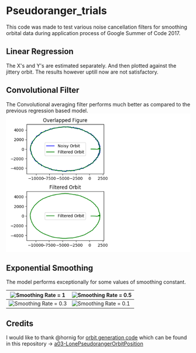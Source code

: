 # Pseudoranger_trials
This code was made to test various noise cancellation filters for smoothing orbital data during application process of Google Summer of Code 2017.

## Linear Regression
The X's and Y's are estimated separately. And then plotted against the jittery orbit. The results however uptill now are not satisfactory.

## Convolutional Filter
The Convolutional averaging filter performs much better as compared to the previous regression based model.
![Convolutional Filter](/Models/conv.png)

## Exponential Smoothing
The model performs exceptionally for some values of smoothing constant.

|![Smoothing Rate = 1](http://img.pixady.com/2017/03/168166_1_460x312.png) | ![Smoothing Rate = 0.5](http://img.pixady.com/2017/03/166047_2_460x326.png)|
|----------------------------------------------------|------------------------------------------------------|
|![Smoothing Rate = 0.3](http://img.pixady.com/2017/03/337461_3_460x334.png)|![Smoothing Rate = 0.1](http://img.pixady.com/2017/03/467563_4_460x336.png)|

## Credits
I would like to thank @hornig for [orbit generation code](https://github.com/Nilesh4145/Pseudoranger_trials/blob/master/generate_orbit.py) which can be found in this repository -> [a03-LonePseudorangerOrbitPosition](https://github.com/aerospaceresearch/summerofcode2017/tree/master/gsoc2017/a03-LonePseudorangerOrbitPosition)
